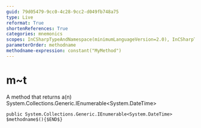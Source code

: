 ```yaml
---
guid: 79d05479-9cc0-4c28-9cc2-d049fb748a75
type: Live
reformat: True
shortenReferences: True
categories: mnemonics
scopes: InCSharpTypeAndNamespace(minimumLanguageVersion=2.0), InCSharpTypeMember(minimumLanguageVersion=2.0)
parameterOrder: methodname
methodname-expression: constant("MyMethod")
---
```


# m~t

A method that returns a(n) System.Collections.Generic.IEnumerable<System.DateTime>

```
public System.Collections.Generic.IEnumerable<System.DateTime> $methodname$(){$END$}
```
